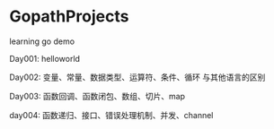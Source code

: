 # GopathProjects
learning go demo

Day001:
helloworld

Day002:
变量、常量、数据类型、运算符、条件、循环
与其他语言的区别

Day003:
函数回调、函数闭包、数组、切片、map

day004:
函数递归、接口、错误处理机制、并发、channel

